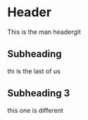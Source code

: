 # Header
This is the man headergit 

## Subheading
thi is the last of us

## Subheading 3
this one is different 